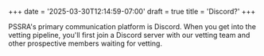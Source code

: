 +++
date = '2025-03-30T12:14:59-07:00'
draft = true
title = 'Discord?'
+++

PSSRA's primary communication platform is Discord. When you get into the vetting pipeline, you'll first join a Discord server with our vetting team and other prospective members waiting for vetting.